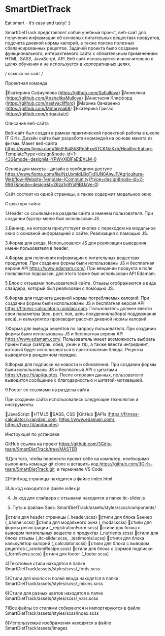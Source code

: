 # SmartDietTrack
Eat smart - it’s easy and tasty! :)

SmartDietTrack представляет собой учебный проект, веб-сайт для получения информации об основных питательных веществах продуктов, подсчета дневной нормы калорий, а также поиска полезных сбалансированных рецептов. 
Задачей проекта было создание функционального, интерактивного сайта с обязательным применением HTML, SASS, JavaScript, API. 
Веб сайт используется исключительно в целях обучения и не используется в корпоративных целях.

/ ссылка на сайт /

Проектная команда

Екатерина Сафиуллова (https://github.com/Safiullova)
Анжелика (https://github.com/AnzhelikaMullova) 
Анастасия Клиффорд (https://github.com/nastyaclifford)
Mарина Овчаренко (https://github.com/Mmaryna68)
Екатерина Григас (https://github.com/grigaskate)

Описание веб-сайта

Веб-сайт был создан в рамках практической проектной работы в школе IT Girls. Дизайн сайта был разработан командой на основе макета  из фигмы. 
Макет веб-сайта https://www.figma.com/file/FBaI8hSPn5Exv6TCKNzXxh/Healthy-Eating-Template?type=design&node-id=1-430&mode=design&t=YPWvXlBIFaEtEXLM-0

Основа для макета - дизайн в свободном доступе https://www.figma.com/file/NzUxmldLBgTid1UN0AiwJF/Agriculture-Webflow-Website-Template-(Community)?type=design&node-id=2-9967&mode=design&t=26za1y9YxPiBUaVe-0)

Сайт состоит из одной страницы, а также содержит модальное окно. 

Структура сайта

1.Header со ссылками на разделы сайта и именем пользователя. При создании бургер-меню был использован JS. 

2.Баннер, на котором присутствует кнопка с переходом на модальное окно с основной информацией о сайте. Реализация с помощью JS. 


3.Форма для входа. Использовался JS для реализации выведения имени пользователя в header. 

4.Форма для получения информации о питательных веществах продуктов. При создании формы были использованы JS и бесплатная версия API https://www.edamam.com/. При введении продукта в поле появляются подсказки, для этого также был использован API  Edamam.

5.Блок с отзывами пользователей сайта. Отзывы отображаются в виде слайдера, который был реализован с помощью JS.

6.Форма для подсчета дневной нормы потребляемых калорий. При создании формы были использованы JS и бесплатная версия API https://fitness-calculator.p.rapidapi.com. Пользователь должен ввести свои параметры (вес, рост, пол, цель похудения/набора/ поддержания веса), и калькулятор производит рассчет дневной нормы калорий.

7.Форма для вывода рецептов по запросу пользователя. При создании формы были использованы JS и бесплатная версия API https://www.edamam.com/. Пользователь имеет возможность выбрать прием пищи (завтрак, обед, ужин и тд), а также ввести ингредиент, который будет использоваться в приготовлении блюда. Рецепты выводятся в рандомном порядке.

8.Форма для подписки на новости и обновления. При создании формы были использованы JS и бесплатный API с цитатами https://type.fit/api/quotes. После отправки данных, пользователю выводится сообщение с благодарностью и цитатой-мотивацией.

9.Footer со ссылками на разделы сайта. 

При создании сайта использовались следующие технологии и инструменты

JavaScript
HTML5
SASS, CSS
GitHub
APIs (https://fitness-calculator.p.rapidapi.com, https://www.edamam.com/,   https://type.fit/api/quotes)



Инструкция по установке 


GitHub ссылка на проект https://github.com/3Girls-team/SmartDietTrack/tree/MASTER

1)Для того, чтобы перенести проект себе на компьтер, необходимо выполнить команду git clone и вставить код https://github.com/3Girls-team/SmartDietTrack.git  в терминале VS Code

2)Html код страницы находится в файле index.html

3)Js код находится в файле index.js

4) Js код для слайдера с отзывами находится в папке itc-slider.js

3) Путь к файлам Sass: SmartDietTrack/assets/styles/scss/components/

стили для header страницы (_header.scss)
стили для блока Баннер (_banner.scss)
стили для модального окна (_modal.scss)
стили для формы регистрации (_registrationForm.scss)
стили для блока с выводом питательных веществ о продуктах (_nutrients.scss)
стили для блока отзывы (_itc-slider.scss, _testimonial.scss)
стили для блока калькулятор калорий (_calculator.scss)
стили для блока с выводом рецептов (_randomRecipe.scss)
стили для блока с формой подписки (_formNews.scss)
cтили для footer (_footer.scss)

4)Текстовые стили находятся в папке SmartDietTrack/assets/styles/scss/_fonts.scss

5)Стили для кнопок и полей ввода находятся в папке SmartDietTrack/assets/styles/scss/_mixins.scss

6)Стили для разных цветов находятся в папке SmartDietTrack/assets/styles/scss/_vars.scss

7)Все файлы со стилями собираются и импортируются в файле SmartDietTrack/assets/styles/scss/index.scss

8)Используемые изображения находятся в файле SmartDietTrack/assets/images

